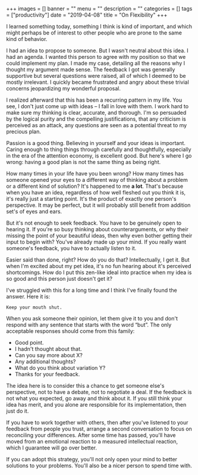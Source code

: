 +++
images = []
banner = ""
menu = ""
description = ""
categories = []
tags = ["productivity"]
date = "2019-04-08"
title = "On Flexibility"
+++

I learned something today, something I think is kind of important, and which might perhaps be of interest to other people who are prone to the same kind of behavior.

I had an idea to propose to someone. But I wasn't neutral about this idea. I had an agenda. I wanted this person to agree with my position so that we could implement my plan. I made my case, detailing all the reasons why I thought my argument made sense. The feedback I got was generally supportive but several questions were raised, all of which I deemed to be mostly irrelevant. I quickly became frustrated and angry about these trivial concerns jeopardizing my wonderful proposal.

I realized afterward that this has been a recurring pattern in my life. You see, I don't just come up with ideas – I fall in love with them. I work hard to make sure my thinking is clear, accurate, and thorough. I'm so persuaded by the logical purity and the compelling justifications, that any criticism is perceived as an attack, any questions are seen as a potential threat to my precious plan.

Passion is a good thing. Believing in yourself and your ideas is important. Caring enough to thing things through carefully and thoughtfully, especially in the era of the attention economy, is excellent good. But here's where I go wrong: having a good plan is not the same thing as being right. 

How many times in your life have you been wrong? How many times has someone opened your eyes to a different way of thinking about a problem or a different kind of solution? It's happened to me **a lot**. That's because when you have an idea, regardless of how well fleshed out you think it is, it's really just a starting point. It's the product of exactly one person's perspective. It may be perfect, but it will probably still benefit from addition set's of eyes and ears.

But it's not enough to seek feedback. You have to be genuinely open to hearing it. If you're so busy thinking about counterarguments, or why their missing the point of your beautiful ideas, then why even bother getting their input to begin with? You've already made up your mind. If you really want someone's feedback, you have to actually listen to it.

Easier said than done, right? How do you do that? Intellectually, I get it. But when I'm excited about my pet idea, it's no fun hearing about it's perceived shortcomings. How do I put this zen-like ideal into practice when my idea is so good and this person just doesn't get it?

I've struggled with this for a long time and I think I've finally found the answer. Here it is:

    Keep your mouth shut.

When you ask someone their opinion, let them give it to you and don't respond with any sentence that starts with the word “but”. The only acceptable responses should come from this family:

* Good point.
* I hadn't thought about that.
* Can you say more about X?
* Any additional thoughts?
* What do you think about variation Y?
* Thanks for your feedback.

The idea here is to consider this a chance to get someone else's perspective, not to have a debate, not to negotiate a deal. If the feedback is not what you expected, go away and think about it. If you still think your idea has merit, and you alone are responsible for its implementation, then just do it. 

If you have to work together with others, then after you've listened to your feedback from people you trust,
arrange a second conversation to focus on reconciling your differences. After some time has passed, you'll have moved from an emotional reaction to a measured intellectual reaction, which I guarantee will go over better.

If you can adopt this strategy, you'll not only open your mind to better solutions to your problems. You'll also be a nicer person to spend time with.
